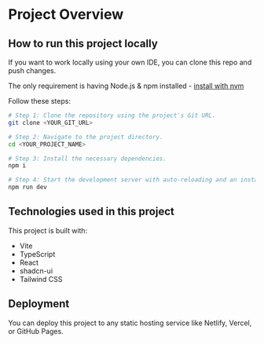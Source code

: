 
# Project Overview

## How to run this project locally

If you want to work locally using your own IDE, you can clone this repo and push changes.

The only requirement is having Node.js & npm installed - [install with nvm](https://github.com/nvm-sh/nvm#installing-and-updating)

Follow these steps:

```sh
# Step 1: Clone the repository using the project's Git URL.
git clone <YOUR_GIT_URL>

# Step 2: Navigate to the project directory.
cd <YOUR_PROJECT_NAME>

# Step 3: Install the necessary dependencies.
npm i

# Step 4: Start the development server with auto-reloading and an instant preview.
npm run dev
```

## Technologies used in this project

This project is built with:

- Vite
- TypeScript
- React
- shadcn-ui
- Tailwind CSS

## Deployment

You can deploy this project to any static hosting service like Netlify, Vercel, or GitHub Pages.
